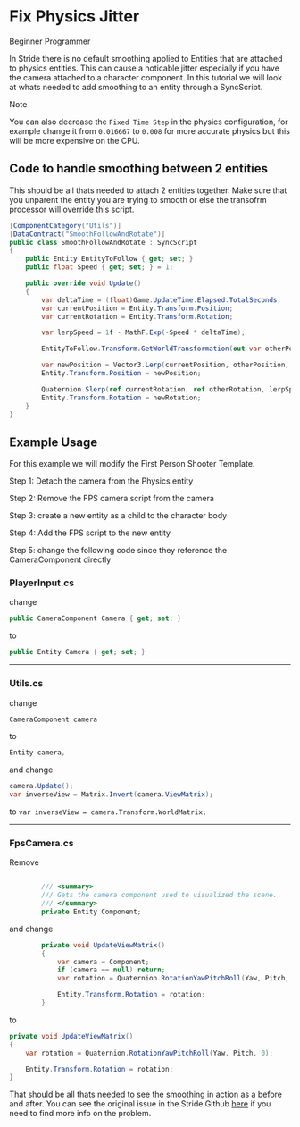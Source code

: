 # Fix Physics Jitter

<span class="badge text-bg-primary">Beginner</span>
<span class="badge text-bg-success">Programmer</span>

In Stride there is no default smoothing applied to Entities that are attached to physics entities. This can cause a noticable jitter especially if you have the camera attached to a character component.
In this tutorial we will look at whats needed to add smoothing to an entity through a SyncScript.

>[!Note]
>You can also decrease the `Fixed Time Step` in the physics configuration, for example change it from `0.016667` to `0.008` for more accurate physics but this will be more expensive on the CPU.

## Code to handle smoothing between 2 entities
This should be all thats needed to attach 2 entities together. Make sure that you unparent the entity you are trying to smooth or else the transofrm processor will override this script.
```cs
[ComponentCategory("Utils")]
[DataContract("SmoothFollowAndRotate")]
public class SmoothFollowAndRotate : SyncScript
{
	public Entity EntityToFollow { get; set; }
	public float Speed { get; set; } = 1;

	public override void Update()
	{
		var deltaTime = (float)Game.UpdateTime.Elapsed.TotalSeconds;
		var currentPosition = Entity.Transform.Position;
		var currentRotation = Entity.Transform.Rotation;

		var lerpSpeed = 1f - MathF.Exp(-Speed * deltaTime);

		EntityToFollow.Transform.GetWorldTransformation(out var otherPosition, out var otherRotation, out var _);

		var newPosition = Vector3.Lerp(currentPosition, otherPosition, lerpSpeed);
		Entity.Transform.Position = newPosition;

		Quaternion.Slerp(ref currentRotation, ref otherRotation, lerpSpeed, out var newRotation);
		Entity.Transform.Rotation = newRotation;
	}
}
```

## Example Usage
For this example we will modify the First Person Shooter Template.

Step 1: Detach the camera from the Physics entity

Step 2: Remove the FPS camera script from the camera

Step 3: create a new entity as a child to the character body

Step 4: Add the FPS script to the new entity

Step 5: change the following code since they reference the CameraComponent directly

### PlayerInput.cs
change
```cs
public CameraComponent Camera { get; set; }
```
to
```cs
public Entity Camera { get; set; }
```

---

### Utils.cs
change
```cs
CameraComponent camera
```
to
```cs
Entity camera,
```
and change
```cs
camera.Update();
var inverseView = Matrix.Invert(camera.ViewMatrix);
```
to
`var inverseView = camera.Transform.WorldMatrix;`

---

### FpsCamera.cs
Remove
```cs

        /// <summary>
        /// Gets the camera component used to visualized the scene.
        /// </summary>
        private Entity Component;
```
and change
```cs
        private void UpdateViewMatrix()
        {
            var camera = Component;
            if (camera == null) return;
            var rotation = Quaternion.RotationYawPitchRoll(Yaw, Pitch, 0);

            Entity.Transform.Rotation = rotation;
        }
```
to 
```cs
private void UpdateViewMatrix()
{
    var rotation = Quaternion.RotationYawPitchRoll(Yaw, Pitch, 0);

    Entity.Transform.Rotation = rotation;
}
```

That should be all thats needed to see the smoothing in action as a before and after. You can see the original issue in the Stride Github [here](https://github.com/stride3d/stride/issues/2216) if you need to find more info on the problem.
